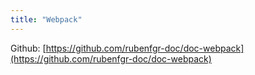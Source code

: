 ```yaml
---
title: "Webpack"
---
```


Github: [https://github.com/rubenfgr-doc/doc-webpack](https://github.com/rubenfgr-doc/doc-webpack)
